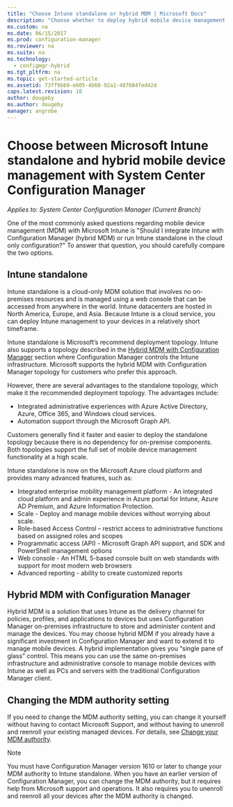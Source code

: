 ```yaml
---
title: "Choose Intune standalone or hybrid MDM | Microsoft Docs"
description: "Choose whether to deploy hybrid mobile device management with Intune and Configuration Manager or run Intune standalone."
ms.custom: na
ms.date: 06/15/2017
ms.prod: configuration-manager
ms.reviewer: na
ms.suite: na
ms.technology:
  - configmgr-hybrid
ms.tgt_pltfrm: na
ms.topic: get-started-article
ms.assetid: 73ff9bb9-e605-4b68-92a1-487684fed42d
caps.latest.revision: 10
author: dougeby
ms.author: dougeby
manager: angrobe
---
```

# Choose between Microsoft Intune standalone and hybrid mobile device management with System Center Configuration Manager

*Applies to: System Center Configuration Manager (Current Branch)*

One of the most commonly asked questions regarding mobile device management (MDM) with Microsoft Intune is "Should I integrate Intune with Configuration Manager (hybrid MDM) or run Intune standalone in the cloud only configuration?" To answer that question, you should carefully compare the two options.

## Intune standalone
Intune standalone is a cloud-only MDM solution that involves no on-premises resources and is managed using a web console that can be accessed from anywhere in the world. Intune datacenters are hosted in North America, Europe, and Asia. Because Intune is a cloud service, you can deploy Intune management to your devices in a relatively short timeframe.

Intune standalone is Microsoft’s recommend deployment topology. Intune also supports a topology described in the [Hybrid MDM with Configuration Manager](#hybrid-mdm-with-configuration-manager) section where Configuration Manager controls the Intune infrastructure. Microsoft supports the hybrid MDM with Configuration Manager topology for customers who prefer this approach.  

However, there are several advantages to the standalone topology, which make it the recommended deployment topology. The advantages include:
- Integrated administrative experiences with Azure Active Directory, Azure, Office 365, and Windows cloud services.
- Automation support through the Microsoft Graph API.   

Customers generally find it faster and easier to deploy the standalone topology because there is no dependency for on-premise components. Both topologies support the full set of mobile device management functionality at a high scale.

Intune standalone is now on the Microsoft Azure cloud platform and provides many advanced features, such as:     
- Integrated enterprise mobility management platform - An integrated cloud platform and admin experience in Azure portal for Intune, Azure AD Premium, and Azure Information Protection.
- Scale - Deploy and manage mobile devices without worrying about scale.
- Role-based Access Control – restrict access to administrative functions based on assigned roles and scopes
- Programmatic access (API) - Microsoft Graph API support, and SDK and PowerShell management options
- Web console - An HTML 5-based console built on web standards with support for most modern web browsers
- Advanced reporting - ability to create customized reports    


## Hybrid MDM with Configuration Manager
Hybrid MDM is a solution that uses Intune as the delivery channel for policies, profiles, and applications to devices but uses Configuration Manager on-premises infrastructure to store and administer content and manage the devices. You may choose hybrid MDM if you already have a significant investment in Configuration Manager and want to extend it to manage mobile devices. A hybrid implementation gives you “single pane of glass” control. This means you can use the same on-premises infrastructure and administrative console to manage mobile devices with Intune as well as PCs and servers with the traditional Configuration Manager client.

## Changing the MDM authority setting
If you need to change the MDM authority setting, you can change it yourself without having to contact Microsoft Support, and without having to unenroll and reenroll your existing managed devices. For details, see [Change your MDM authority](/sccm/mdm/deploy-use/change-mdm-authority.md).

> [!NOTE]    
> You must have Configuration Manager version 1610 or later to change your MDM authority to Intune standalone. When you have an earlier version of Configuration Manager, you can change the MDM authority, but it requires help from Microsoft support and operations. It also requires you to unenroll and reenroll all your devices after the MDM authority is changed.  
